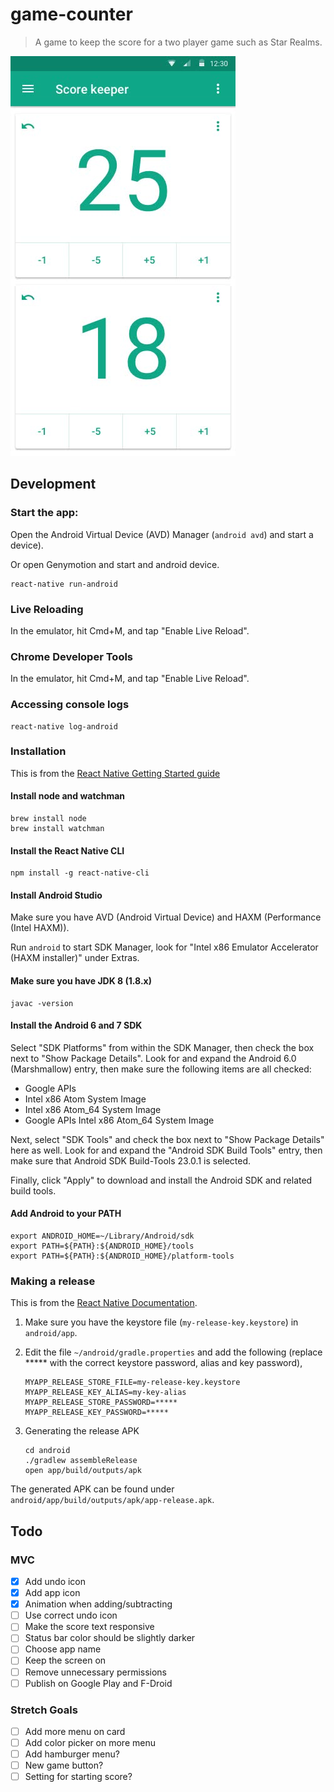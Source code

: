 # game-counter

> A game to keep the score for a two player game such as Star Realms.

![Screenshot](screenshot.jpg)

## Development

### Start the app:

Open the Android Virtual Device (AVD) Manager (`android avd`) and start a device).

Or open Genymotion and start and android device.

```
react-native run-android
```

### Live Reloading

In the emulator, hit Cmd+M, and tap "Enable Live Reload".

### Chrome Developer Tools

In the emulator, hit Cmd+M, and tap "Enable Live Reload".

### Accessing console logs

```
react-native log-android
```

### Installation

This is from the [React Native Getting Started guide](http://facebook.github.io/react-native/docs/getting-started.html)

#### Install node and watchman

```
brew install node
brew install watchman
```

#### Install the React Native CLI

```
npm install -g react-native-cli
```

#### Install Android Studio

Make sure you have AVD (Android Virtual Device) and HAXM (Performance (Intel HAXM)).

Run `android` to start SDK Manager, look for "Intel x86 Emulator Accelerator (HAXM installer)" under Extras.

#### Make sure you have JDK 8 (1.8.x)

```
javac -version
```

#### Install the Android 6 and 7 SDK

Select "SDK Platforms" from within the SDK Manager, then check the box next to "Show Package Details". Look for and expand the Android 6.0 (Marshmallow) entry, then make sure the following items are all checked:

- Google APIs
- Intel x86 Atom System Image
- Intel x86 Atom_64 System Image
- Google APIs Intel x86 Atom_64 System Image

Next, select "SDK Tools" and check the box next to "Show Package Details" here as well. Look for and expand the "Android SDK Build Tools" entry, then make sure that Android SDK Build-Tools 23.0.1 is selected.

Finally, click "Apply" to download and install the Android SDK and related build tools.

#### Add Android to your PATH

```
export ANDROID_HOME=~/Library/Android/sdk
export PATH=${PATH}:${ANDROID_HOME}/tools
export PATH=${PATH}:${ANDROID_HOME}/platform-tools
```

### Making a release

This is from the [React Native Documentation](http://facebook.github.io/react-native/docs/signed-apk-android.html).

1. Make sure you have the keystore file (`my-release-key.keystore`) in `android/app`.
1. Edit the file `~/android/gradle.properties` and add the following (replace ***** with the correct keystore password, alias and key password),

    ```
    MYAPP_RELEASE_STORE_FILE=my-release-key.keystore
    MYAPP_RELEASE_KEY_ALIAS=my-key-alias
    MYAPP_RELEASE_STORE_PASSWORD=*****
    MYAPP_RELEASE_KEY_PASSWORD=*****
    ```

1. Generating the release APK

    ```
    cd android
    ./gradlew assembleRelease
    open app/build/outputs/apk
    ```

The generated APK can be found under `android/app/build/outputs/apk/app-release.apk`.

## Todo

### MVC

- [x] Add undo icon
- [x] Add app icon
- [x] Animation when adding/subtracting
- [ ] Use correct undo icon
- [ ] Make the score text responsive
- [ ] Status bar color should be slightly darker
- [ ] Choose app name
- [ ] Keep the screen on
- [ ] Remove unnecessary permissions
- [ ] Publish on Google Play and F-Droid

### Stretch Goals

- [ ] Add more menu on card
- [ ] Add color picker on more menu
- [ ] Add hamburger menu?
- [ ] New game button?
- [ ] Setting for starting score?
